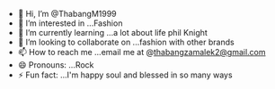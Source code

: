 - 👋 Hi, I’m @ThabangM1999
- 👀 I’m interested in ...Fashion
- 🌱 I’m currently learning ...a lot about life phil Knight 
- 💞️ I’m looking to collaborate on ...fashion with other brands
- 📫 How to reach me ...email me at @thabangzamalek2@gmail.com
- 😄 Pronouns: ...Rock
- ⚡ Fun fact: ...I'm happy soul and blessed in so many ways

<!---
ThabangM1999/ThabangM1999 is a ✨ special ✨ repository because its `README.md` (this file) appears on your GitHub profile.
You can click the Preview link to take a look at your changes.
--->
